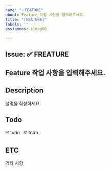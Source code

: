```yaml
---
name: "✅FEATURE"
about: Feature 작업 사항을 입력해주세요.
title: "[FEATURE]"
labels: ''
assignees: sleeg00

---
```


## Issue: ✅ FREATURE
Feature 작업 사항을 입력해주세요.
---

## Description
설명을 작성하세요.

## Todo
☑️ todo &nbsp;
☑️ todo

## ETC
기타 사항
